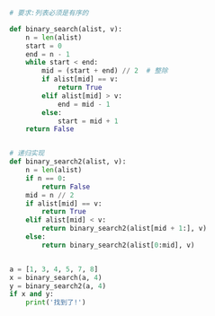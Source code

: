 
<BlogInfo title="7.二分查找法" author="白日梦想猿" pv=0 read_times=0 pre_cost_time=0分35秒 category="算法" tag_list="['算法']" create_time="2020.05.21 18:14:31" update_time="2023.02.10 11:37:08" />

```python
# 要求:列表必须是有序的

def binary_search(alist, v):
    n = len(alist)
    start = 0
    end = n - 1
    while start < end:
        mid = (start + end) // 2  # 整除
        if alist[mid] == v:
            return True
        elif alist[mid] > v:
            end = mid - 1
        else:
            start = mid + 1
    return False


# 递归实现
def binary_search2(alist, v):
    n = len(alist)
    if n == 0:
        return False
    mid = n // 2
    if alist[mid] == v:
        return True
    elif alist[mid] < v:
        return binary_search2(alist[mid + 1:], v)
    else:
        return binary_search2(alist[0:mid], v)


a = [1, 3, 4, 5, 7, 8]
x = binary_search(a, 4)
y = binary_search2(a, 4)
if x and y:
    print('找到了!')

```

